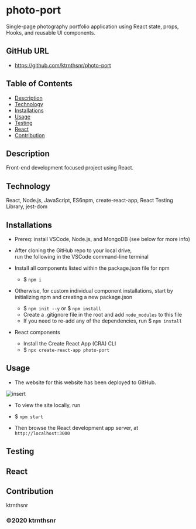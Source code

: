 ﻿# photo-port

Single-page photography portfolio application using React state, props, Hooks, and reusable UI components.

## GitHub URL

* https://github.com/ktrnthsnr/photo-port

## Table of Contents

* [Description](#description)
* [Technology](#technology)
* [Installations](#installations)
* [Usage](#usage)
* [Testing](#testing)
* [React](#React)
* [Contribution](#contribution)

## Description

Front-end development focused project using React.

## Technology

React, Node.js, JavaScript, ES6npm, create-react-app, React Testing Library, jest-dom

## Installations

- Prereq: install VSCode, Node.js, and MongoDB (see below for more info)

- After cloning the GitHub repo to your local drive, run the following in the VSCode command-line terminal
- Install all components listed within the package.json file for npm
    - $ `npm i`

- Otherwise, for custom individual component installations, start by initializing npm and creating a new package.json
    - $ `npm init --y` or $ `npm install`
    - Create a .gitignore file in the root and add `node_modules` to this file
    - If you need to re-add any of the dependencies, run $ `npm install`

- React components
    - Install the Create React App (CRA) CLI
    - $ `npx create-react-app photo-port`


## Usage

- The website for this website has been deployed to GitHub.

![insert](./insert.jpg "insert")

- To view the site locally, run 
- $ `npm start`

- Then browse the React development app server, at `http://localhost:3000`


## Testing


## React



## Contribution

ktrnthsnr

### ©️2020 ktrnthsnr
